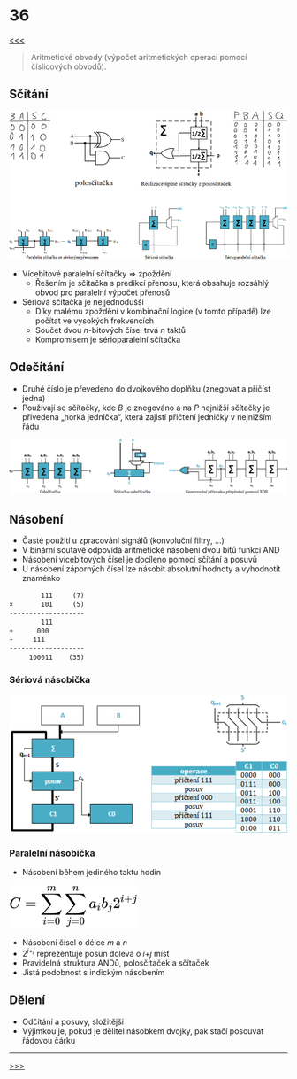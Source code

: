 # 36

[<<<](./35.MD)
> Aritmetické obvody (výpočet aritmetických operací pomocí číslicových obvodů).

## Sčítání

![Sčítání](./MG/36_02.png)

* Vícebitové paralelní sčítačky ⇒ zpoždění
  * Řešením je sčítačka s predikcí přenosu, která obsahuje rozsáhlý obvod pro paralelní výpočet přenosů
* Sériová sčítačka je nejjednodušší
  * Díky malému zpoždění v kombinační logice (v tomto případě) lze počítat ve vysokých frekvencích
  * Součet dvou _n_-bitových čísel trvá _n_ taktů
  * Kompromisem je sérioparalelní sčítačka

## Odečítání

* Druhé číslo je převedeno do dvojkového doplňku (znegovat a přičíst jedna)
* Používají se sčítačky, kde _B_ je znegováno a na _P_ nejnižší sčítačky je přivedena „horká jednička“, která zajistí přičtení jedničky v nejnižším řádu

![Odečítání](./MG/36_03.png)

## Násobení

* Časté použití u zpracování signálů (konvoluční filtry, ...)
* V binární soutavě odpovídá aritmetické násobení dvou bitů funkci AND
* Násobení vícebitových čísel je docíleno pomocí sčítání a posuvů
* U násobení záporných čísel lze násobit absolutní hodnoty a vyhodnotit znaménko

```text
        111     (7)
×       101     (5)
-------------------
        111
+      000
+     111
-------------------
     100011    (35)
```

### Sériová násobička

![Sériová násobička](./MG/36_04.png)

### Paralelní násobička

* Násobení během jediného taktu hodin

<img alt="$C=\sum_{i=0}^m\sum_{j=0}^na_ib_j2^{i+j}$" src="./MG/LX/36_s01.svg">

* Násobení čísel o délce _m_ a _n_
* 2<sup>_i_+_j_</sup> reprezentuje posun doleva o _i_+_j_ míst
* Pravidelná struktura ANDů, polosčítaček a sčítaček
* Jistá podobnost s indickým násobením

## Dělení

* Odčítání a posuvy, složitější
* Výjimkou je, pokud je dělitel násobkem dvojky, pak stačí posouvat řádovou čárku

---
[>>>](./37.MD)
